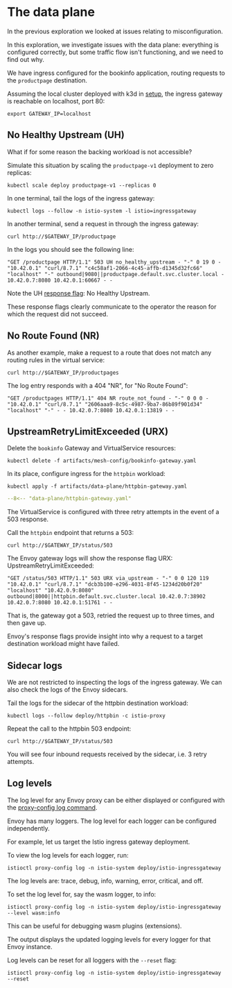 # The data plane

In the previous exploration we looked at issues relating to misconfiguration.

In this exploration, we investigate issues with the data plane:  everything is configured correctly, but some traffic flow isn't functioning, and we need to find out why.

We have ingress configured for the bookinfo application, routing requests to the `productpage` destination.

Assuming the local cluster deployed with k3d in [setup](setup.md#kubernetes), the ingress gateway is reachable on localhost, port 80:

```shell
export GATEWAY_IP=localhost
```

## No Healthy Upstream (UH)

What if for some reason the backing workload is not accessible?

Simulate this situation by scaling the `productpage-v1` deployment to zero replicas:

```shell
kubectl scale deploy productpage-v1 --replicas 0
```

In one terminal, tail the logs of the ingress gateway:

```shell
kubectl logs --follow -n istio-system -l istio=ingressgateway
```

In another terminal, send a request in through the ingress gateway:

```shell
curl http://$GATEWAY_IP/productpage
```

In the logs you should see the following line:

```console
"GET /productpage HTTP/1.1" 503 UH no_healthy_upstream - "-" 0 19 0 - "10.42.0.1" "curl/8.7.1" "c4c58af1-2066-4c45-affb-d1345d32fc66" "localhost" "-" outbound|9080||productpage.default.svc.cluster.local - 10.42.0.7:8080 10.42.0.1:60667 - -
```

Note the UH [response flag](https://www.envoyproxy.io/docs/envoy/latest/configuration/observability/access_log/usage#config-access-log-format-response-flags):  No Healthy Upstream.

These response flags clearly communicate to the operator the reason for which the request did not succeed.

## No Route Found (NR)

As another example, make a request to a route that does not match any routing rules in the virtual service:

```shell
curl http://$GATEWAY_IP/productpages
```

The log entry responds with a 404 "NR", for "No Route Found":

```console
"GET /productpages HTTP/1.1" 404 NR route_not_found - "-" 0 0 0 - "10.42.0.1" "curl/8.7.1" "2606aaa9-8c5c-4987-9ba7-86b89f901d34" "localhost" "-" - - 10.42.0.7:8080 10.42.0.1:13819 - -
```

## UpstreamRetryLimitExceeded (URX)

Delete the `bookinfo` Gateway and VirtualService resources:

```shell
kubectl delete -f artifacts/mesh-config/bookinfo-gateway.yaml
```

In its place, configure ingress for the `httpbin` workload:

```shell
kubectl apply -f artifacts/data-plane/httpbin-gateway.yaml
```

```yaml linenums="1" hl_lines="31-33"
--8<-- "data-plane/httpbin-gateway.yaml"
```

The VirtualService is configured with three retry attempts in the event of a 503 response.

Call the `httpbin` endpoint that returns a 503:

```shell
curl http://$GATEWAY_IP/status/503
```

The Envoy gateway logs will show the response flag URX:  UpstreamRetryLimitExceeded:

```console
"GET /status/503 HTTP/1.1" 503 URX via_upstream - "-" 0 0 120 119 "10.42.0.1" "curl/8.7.1" "dcb3b100-e296-4031-8f45-1234d20b0f20" "localhost" "10.42.0.9:8080" outbound|8000||httpbin.default.svc.cluster.local 10.42.0.7:38902 10.42.0.7:8080 10.42.0.1:51761 - -
```

That is, the gateway got a 503, retried the request up to three times, and then gave up.

Envoy's response flags provide insight into why a request to a target destination workload might have failed.

## Sidecar logs

We are not restricted to inspecting the logs of the ingress gateway.  We can also check the logs of the Envoy sidecars.

Tail the logs for the sidecar of the httpbin destination workload:

```shell
kubectl logs --follow deploy/httpbin -c istio-proxy
```

Repeat the call to the httpbin 503 endpoint:

```shell
curl http://$GATEWAY_IP/status/503
```

You will see four inbound requests received by the sidecar, i.e. 3 retry attempts.

## Log levels

The log level for any Envoy proxy can be either displayed or configured with the [proxy-config log command](https://istio.io/latest/docs/reference/commands/istioctl/#istioctl-proxy-config-log).

Envoy has many loggers.  The log level for each logger can be configured independently.

For example, let us target the Istio ingress gateway deployment.

To view the log levels for each logger, run:

```shell
istioctl proxy-config log -n istio-system deploy/istio-ingressgateway
```

The log levels are: trace, debug, info, warning, error, critical, and off.

To set the log level for, say the wasm logger, to info:

```shell
istioctl proxy-config log -n istio-system deploy/istio-ingressgateway --level wasm:info
```

This can be useful for debugging wasm plugins (extensions).

The output displays the updated logging levels for every logger for that Envoy instance.

Log levels can be reset for all loggers with the `--reset` flag:

```shell
istioctl proxy-config log -n istio-system deploy/istio-ingressgateway --reset
```
